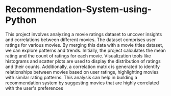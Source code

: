 # Recommendation-System-using-Python

This project involves analyzing a movie ratings dataset to uncover insights and correlations between different movies. The dataset comprises user ratings for various movies. By merging this data with a movie titles dataset, we can explore patterns and trends. Initially, the project calculates the mean rating and the count of ratings for each movie. Visualization tools like histograms and scatter plots are used to display the distribution of ratings and their counts. Additionally, a correlation matrix is generated to identify relationships between movies based on user ratings, highlighting movies with similar rating patterns. This analysis can help in building a recommendation system by suggesting movies that are highly correlated with the user's preferences
